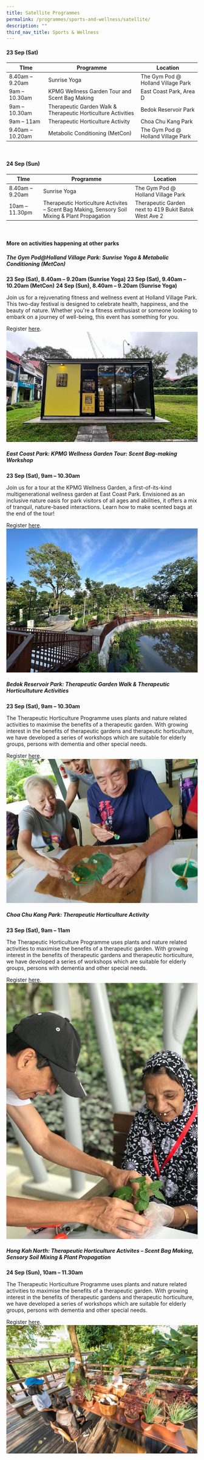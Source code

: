 ```yaml
---
title: Satellite Programmes
permalink: /programmes/sports-and-wellness/satellite/
description: ""
third_nav_title: Sports & Wellness
---
```

#### 23 Sep (Sat) <br>


| TIme | Programme | Location
| -------- | -------- | -------- |
| 8.40am – 9.20am | Sunrise Yoga | The Gym Pod @ Holland Village Park |
| 9am – 10.30am | KPMG Wellness Garden Tour and Scent Bag Making | East Coast Park, Area D |
| 9am – 10.30am | Therapeutic Garden Walk &amp; Therapeutic Horticulture Activities | Bedok Reservoir Park |
| 9am – 11am | Therapeutic Horticulture Activity | Choa Chu Kang Park |
| 9.40am – 10.20am | Metabolic Conditioning (MetCon) | The Gym Pod @ Holland Village Park |
<br>

#### 24 Sep (Sun) <br>

| TIme | Programme | Location
| -------- | -------- | -------- |
| 8.40am – 9.20am | Sunrise Yoga | The Gym Pod @ Holland Village Park |
| 10am – 11.30pm | Therapeutic Horticulture Activites – Scent Bag Making, Sensory Soil Mixing &amp; Plant Propagation | Therapeutic Garden next to 419 Bukit Batok West Ave 2 |


<br>

#### More on activities happening at other parks

##### **The Gym Pod@Holland Village Park: Sunrise Yoga &amp; Metabolic Conditioning (MetCon)**
**23 Sep (Sat), 8.40am – 9.20am (Sunrise Yoga)**
**23 Sep (Sat), 9.40am – 10.20am (MetCon)**
**24 Sep (Sun), 8.40am – 9.20am (Sunrise Yoga)**

Join us for a rejuvenating fitness and wellness event at Holland Village Park. This two-day festival is designed to celebrate health, happiness, and the beauty of nature. Whether you're a fitness enthusiast or someone looking to embark on a journey of well-being, this event has something for you.

Register [here](https://5667agjbl30.typeform.com/to/ATwiUZSx).
![](/images/gym%20pod%20hvp.png)

##### **East Coast Park: KPMG Wellness Garden Tour: Scent Bag-making Workshop** 
**23 Sep (Sat), 9am – 10.30am**

Join us for a tour at the KPMG Wellness Garden, a first-of-its-kind multigenerational wellness garden at East Coast Park. Envisioned as an inclusive nature oasis for park visitors of all ages and abilities, it offers a mix of tranquil, nature-based interactions. Learn how to make scented bags at the end of the tour! 

Register [here](https://go.gov.sg/parksfestival-th).
![KMPG Wellness Garden](/images/kpmg%20ecp%20wellness%20garden%20tg.jpeg)

##### **Bedok Reservoir Park: Therapeutic Garden Walk &amp; Therapeutic Horticultuture Activities** <br>
**23 Sep (Sat), 9am – 10.30am**

The Therapeutic Horticulture Programme uses plants and nature related activities to maximise the benefits of a therapeutic garden. With growing interest in the benefits of therapeutic gardens and therapeutic horticulture, we have developed a series of workshops which are suitable for elderly groups, persons with dementia and other special needs.  

Register [here](https://go.gov.sg/parksfestival-th).
![therapeutic horticulture activity](/images/therapeutic%20horticulture%20programme.jpg)


##### **Choa Chu Kang Park: Therapeutic Horticulture Activity** <br>
**23 Sep (Sat), 9am – 11am**

The Therapeutic Horticulture Programme uses plants and nature related activities to maximise the benefits of a therapeutic garden. With growing interest in the benefits of therapeutic gardens and therapeutic horticulture, we have developed a series of workshops which are suitable for elderly groups, persons with dementia and other special needs.

Register [here](https://form.gov.sg/64e5bc3e38e2750012ea17aa).
![therapeutic horticulture activities _2](/images/therapeutic%20horticulture%20activities%20_2.jpg)



##### **Hong Kah North: Therapeutic Horticulture Activites – Scent Bag Making, Sensory Soil Mixing &amp; Plant Propagation** 
**24 Sep (Sun), 10am – 11.30am**

The Therapeutic Horticulture Programme uses plants and nature related activities to maximise the benefits of a therapeutic garden. With growing interest in the benefits of therapeutic gardens and therapeutic horticulture, we have developed a series of workshops which are suitable for elderly groups, persons with dementia and other special needs. 

Register [here](https://form.gov.sg/64ba39c9f4b0b50011197ad0).
![Therapeutic Garden](/images/theraputic%20gardens.jpg)